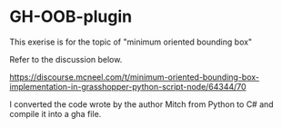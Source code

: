 # GH-OOB-plugin

This exerise is for the topic of "minimum oriented bounding box"

Refer to the discussion below.

https://discourse.mcneel.com/t/minimum-oriented-bounding-box-implementation-in-grasshopper-python-script-node/64344/70


I converted the code wrote by the author Mitch from Python to C# and compile it into a gha file.
